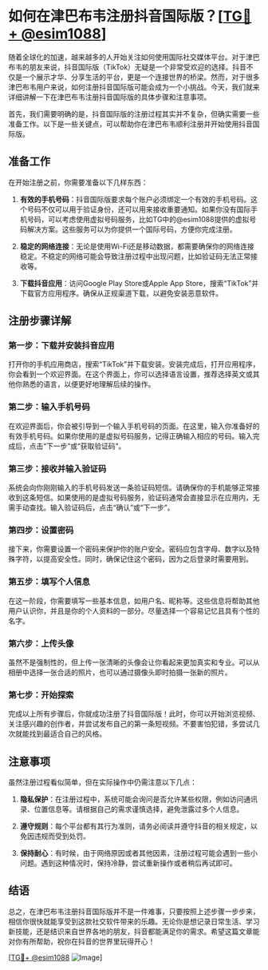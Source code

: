 # 如何在津巴布韦注册抖音国际版？[[TG💪+ @esim1088](https://t.me/s/esim1088)]

随着全球化的加速，越来越多的人开始关注如何使用国际社交媒体平台。对于津巴布韦的朋友来说，抖音国际版（TikTok）无疑是一个非常受欢迎的选择。抖音不仅是一个展示才华、分享生活的平台，更是一个连接世界的桥梁。然而，对于很多津巴布韦用户来说，如何注册抖音国际版可能会成为一个小挑战。今天，我们就来详细讲解一下在津巴布韦注册抖音国际版的具体步骤和注意事项。

首先，我们需要明确的是，抖音国际版的注册过程其实并不复杂，但确实需要一些准备工作。以下是一些关键点，可以帮助你在津巴布韦顺利注册并开始使用抖音国际版。

## 准备工作

在开始注册之前，你需要准备以下几样东西：

1. **有效的手机号码**：抖音国际版要求每个账户必须绑定一个有效的手机号码。这个号码不仅可以用于验证身份，还可以用来接收重要通知。如果你没有国际手机号码，可以考虑使用虚拟号码服务，比如TG中的@esim1088提供的虚拟号码解决方案。这些服务可以为你提供一个国际号码，方便你完成注册。

2. **稳定的网络连接**：无论是使用Wi-Fi还是移动数据，都需要确保你的网络连接稳定。不稳定的网络可能会导致注册过程中出现问题，比如验证码无法正常接收等。

3. **下载抖音应用**：访问Google Play Store或Apple App Store，搜索“TikTok”并下载官方应用程序。确保从正规渠道下载，以避免安装恶意软件。

## 注册步骤详解

### 第一步：下载并安装抖音应用

打开你的手机应用商店，搜索“TikTok”并下载安装。安装完成后，打开应用程序，你会看到一个欢迎界面。在这个界面上，你可以选择语言设置，推荐选择英文或其他你熟悉的语言，以便更好地理解后续的操作。

### 第二步：输入手机号码

在欢迎界面后，你会被引导到一个输入手机号码的页面。在这里，输入你准备好的有效手机号码。如果你使用的是虚拟号码服务，记得正确输入相应的号码。输入完成后，点击“下一步”或“获取验证码”。

### 第三步：接收并输入验证码

系统会向你刚刚输入的手机号码发送一条验证码短信。请确保你的手机能够正常接收到这条短信。如果使用的是虚拟号码服务，验证码通常会直接显示在应用内，无需手动查找。输入验证码后，点击“确认”或“下一步”。

### 第四步：设置密码

接下来，你需要设置一个密码来保护你的账户安全。密码应包含字母、数字以及特殊字符，以提高安全性。同时，确保记住这个密码，因为之后登录时需要用到。

### 第五步：填写个人信息

在这一阶段，你需要填写一些基本信息，如用户名、昵称等。这些信息将帮助其他用户认识你，并且是你的个人资料的一部分。尽量选择一个容易记忆且具有个性的名字。

### 第六步：上传头像

虽然不是强制性的，但上传一张清晰的头像会让你看起来更加真实和专业。可以从相册中选择一张合适的照片，也可以通过摄像头即时拍摄一张新的照片。

### 第七步：开始探索

完成以上所有步骤后，你就成功注册了抖音国际版！此时，你可以开始浏览视频、关注感兴趣的创作者，并尝试发布自己的第一条短视频。不要害怕犯错，多尝试几次就能找到最适合自己的风格。

## 注意事项

虽然注册过程看似简单，但在实际操作中仍需注意以下几点：

1. **隐私保护**：在注册过程中，系统可能会询问是否允许某些权限，例如访问通讯录、位置信息等。请根据自己的需求谨慎选择，避免泄露过多个人信息。

2. **遵守规则**：每个平台都有其行为准则，请务必阅读并遵守抖音的相关规定，以免因违规而受到处罚。

3. **保持耐心**：有时候，由于网络原因或者其他因素，注册过程可能会遇到一些小问题。遇到这种情况时，保持冷静，尝试重新操作或者稍后再试即可。

## 结语

总之，在津巴布韦注册抖音国际版并不是一件难事，只要按照上述步骤一步步来，相信你很快就能享受到这款社交软件带来的乐趣。无论你是想记录日常生活、学习新技能，还是结识来自世界各地的朋友，抖音都能满足你的需求。希望这篇文章能对你有所帮助，祝你在抖音的世界里玩得开心！

[[TG💪+ @esim1088](https://t.me/s/esim1088) ![Image](https://i.postimg.cc/4NQfJmqS/Snipaste-2025-05-13-00-14-12.png)]